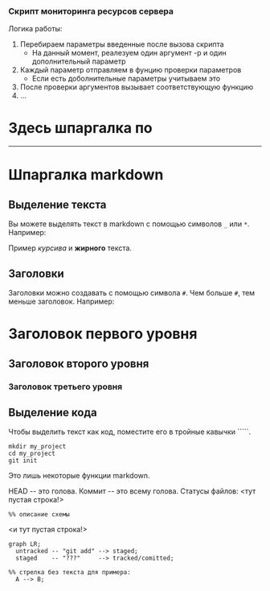### Скрипт мониторинга ресурсов сервера

Логика работы:
1) Перебираем параметры введенные после вызова скрипта
    * На данный момент, реалезуем один аргумент -p и один дополнительный параметр
2) Каждый параметр отправляем в фунцию проверки параметров
    * Если есть доболнительные параметры учитываем это
3) После проверки аргументов вызывает соответствующую функцию
4) ...


# Здесь шпаргалка по  
---
# Шпаргалка markdown

## Выделение текста

Вы можете выделять текст в markdown с помощью символов `_` или `*`. Например:

Пример _курсива_ и **жирного** текста.

## Заголовки

Заголовки можно создавать с помощью символа `#`. Чем больше `#`, тем меньше заголовок. Например:

# Заголовок первого уровня
## Заголовок второго уровня
### Заголовок третьего уровня

## Выделение кода

Чтобы выделить текст как код, поместите его в тройные кавычки `````. 

```
mkdir my_project
cd my_project
git init
```
Это лишь некоторые функции markdown. 

HEAD -- это голова.
Коммит -- это всему голова.
Статусы файлов:
<тут пустая строка!>
```mermaid
%% описание схемы
```
<и тут пустая строка!> 

```mermaid
graph LR;
  untracked -- "git add" --> staged;
  staged    -- "???"     --> tracked/comitted;

%% стрелка без текста для примера: 
  A --> B;
``` 